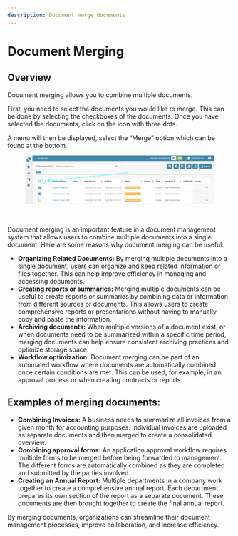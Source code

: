 ```yaml
---
description: Document merge documents
---
```


# Document Merging

## Overview

Document merging allows you to combine multiple documents.

First, you need to select the documents you would like to merge. This can be done by selecting the checkboxes of the documents. Once you have selected the documents, click on the icon with three dots.

A menu will then be displayed, select the “Merge” option which can be found at the bottom.

<figure><img src="../../../.gitbook/assets/document-merging (1).png" alt=""><figcaption></figcaption></figure>

<figure><img src="https://lh7-us.googleusercontent.com/TV2KGh2Q38KsO5Zi-O-GKp5v42Lam4WSj8I8Ia6KjVj2c4X6vce2nFt7yJYicRWmDwKOHZDxrAsfEYtMpN-9UD2mpJ9Sfs4ueb1AYAOjKngY25JKaeEBPzUwcbrylwQ4jj_v-jkGZYLey9p9i0LfL-I" alt=""><figcaption></figcaption></figure>

Document merging is an important feature in a document management system that allows users to combine multiple documents into a single document. Here are some reasons why document merging can be useful:

* **Organizing Related Documents:** By merging multiple documents into a single document, users can organize and keep related information or files together. This can help improve efficiency in managing and accessing documents.
* **Creating reports or summaries:** Merging multiple documents can be useful to create reports or summaries by combining data or information from different sources or documents. This allows users to create comprehensive reports or presentations without having to manually copy and paste the information.
* **Archiving documents:** When multiple versions of a document exist, or when documents need to be summarized within a specific time period, merging documents can help ensure consistent archiving practices and optimize storage space.
* **Workflow optimization:** Document merging can be part of an automated workflow where documents are automatically combined once certain conditions are met. This can be used, for example, in an approval process or when creating contracts or reports.

## Examples of merging documents:

* **Combining Invoices:** A business needs to summarize all invoices from a given month for accounting purposes. Individual invoices are uploaded as separate documents and then merged to create a consolidated overview.
* **Combining approval forms:** An application approval workflow requires multiple forms to be merged before being forwarded to management. The different forms are automatically combined as they are completed and submitted by the parties involved.
* **Creating an Annual Report:** Multiple departments in a company work together to create a comprehensive annual report. Each department prepares its own section of the report as a separate document. These documents are then brought together to create the final annual report.

By merging documents, organizations can streamline their document management processes, improve collaboration, and increase efficiency.

